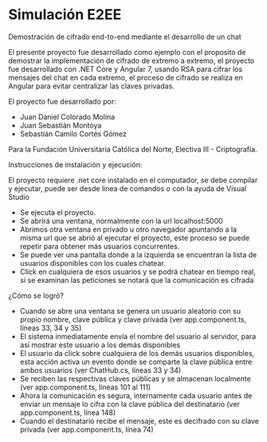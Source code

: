 # Simulación E2EE
Demostración de cifrado end-to-end mediante el desarrollo de un chat

El presente proyecto fue desarrollado como ejemplo con el proposito de demostrar la implementación de cifrado de extremo a extremo, el proyecto fue desarrollado con .NET Core y Angular 7, usando RSA para cifrar los mensajes del chat en cada extremo, el proceso de cifrado se realiza en Angular para evitar centralizar las claves privadas.

El proyecto fue desarrollado por: 
- Juan Daniel Colorado Molina
- Juan Sebastián Montoya
- Sebastián Camilo Cortés Gómez

Para la Fundación Universitaria Católica del Norte, Electiva III - Criptografía.

Instrucciones de instalación y ejecución:

El proyecto requiere .net core instalado en el computador, se debe compilar y ejecutar, puede ser desde linea de comandos o con la ayuda de Visual Studio

- Se ejecuta el proyecto.
- Se abrirá una ventana, normalmente con la url localhost:5000
- Abrimos otra ventana en privado u otro navegador apuntando a la misma url que se abrió al ejecutar el proyecto, este proceso se puede repetir para obtener más usuarios concurrentes.
- Se puede ver una pantalla donde a la izquierda se encuentran la lista de usuarios disponibles con los cuales chatear.
- Click en cualquiera de esos usuarios y se podrá chatear en tiempo real, si se examinan las peticiones se notará que la comunicación es cifrada

¿Cómo se logró?

- Cuando se abre una ventana se genera un usuario aleatorio con su propio nombre, clave pública y clave privada (ver app.component.ts, líneas 33, 34 y 35)
- El sistema inmediatamente envía el nombre del usuario al servidor, para así mostrar este usuario a los demás disponibles
- El usuario da click sobre cualquiera de los demás usuarios disponibles, esta acción activa un evento donde se comparte la clave pública entre ambos usuarios (ver ChatHub.cs, líneas 33 y 34)
- Se reciben las respectivas claves públicas y se almacenan localmente (ver app.component.ts, líneas 101 al 111)
- Ahora la comunicación es segura, internamente cada usuario antes de enviar un mensaje lo cifra con la clave pública del destinatario (ver app.component.ts, línea 148)
- Cuando el destinatario recibe el mensaje, este es decifrado con su clave privada (ver app.component.ts, línea 74)
